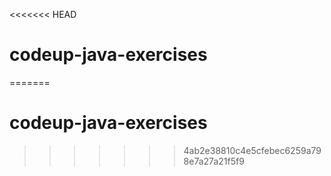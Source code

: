 <<<<<<< HEAD
# codeup-java-exercises
=======
# codeup-java-exercises
>>>>>>> 4ab2e38810c4e5cfebec6259a798e7a27a21f5f9
